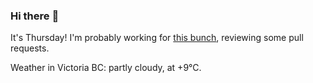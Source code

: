 ### Hi there :wave:

It's Thursday! I'm probably working for [this bunch](https://github.com/kohofinancial), reviewing some pull requests.

Weather in Victoria BC: partly cloudy, at +9°C.
